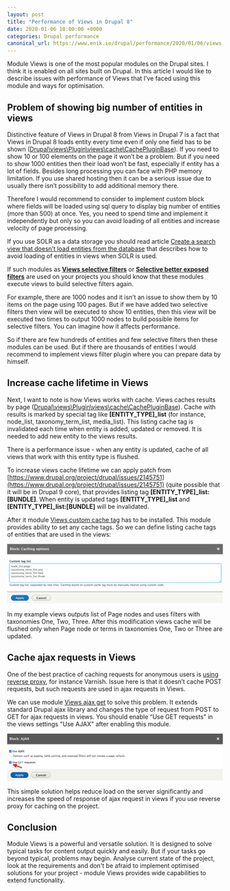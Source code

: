 ```yaml
---
layout: post
title: "Performance of Views in Drupal 8"
date: 2020-01-06 10:00:00 +0000
categories: Drupal performance
canonical_url: https://www.enik.io/drupal/performance/2020/01/06/views-performance.html
---
```

Module Views is one of the most popular modules on the Drupal sites. I think it is enabled on all sites built on Drupal. In this article I would like to describe issues with performance of Views that I’ve faced using this module and ways for optimisation.

## Problem of showing big number of entities in views

Distinctive feature of Views in Drupal 8 from Views in Drupal 7 is a fact that Views in Drupal 8 loads entity every time even if only one field has to be shown ([Drupal\views\Plugin\views\cache\CachePluginBase](https://git.drupalcode.org/project/drupal/blob/8.9.x/core/modules/views/src/Plugin/views/cache/CachePluginBase.php#L132)). If you need to show 10 or 100 elements on the page it won’t be a problem. But if you need to show 1000 entities then their load won’t be fast, especially if entity has a lot of fields. Besides long processing you can face with PHP memory limitation. If you use shared hosting then it can be a serious issue due to usually there isn’t possibility to add additional memory there.

Therefore I would recommend to consider to implement custom block where fields will be loaded using sql query to display big number of entities (more than 500) at once. Yes, you need to spend time and implement it independently but only so you can avoid loading of all entities and increase velocity of page processing.

If you use SOLR as a data storage you should read article [Create a search view that doesn’t load entities from the database](https://www.drupal.org/docs/8/modules/search-api-solr/search-api-solr-howtos/create-a-search-view-that-doesnt-load) that describes how to avoid loading of entities in views when SOLR is used.

If such modules as  **[Views selective filters](https://www.drupal.org/project/views_selective_filters)** or **[Selective better exposed filters](https://www.drupal.org/project/selective_better_exposed_filters)** are used on your projects you should know that these modules execute views to build selective filters again.

For example, there are 1000 nodes and it isn’t an issue to show them by 10 items on the page using 100 pages. But if we have added two selective filters then view will be executed  to show 10 entities, then this view will be executed two times to output 1000 nodes to build possible items for selective filters. You can imagine how it affects performance. 

So if there are few hundreds of entities and few selective filters then these modules can be used. But if there are thousands of entities I would recommend to implement views filter plugin where you can prepare data by himself. 

## Increase cache lifetime in Views

Next, I want to note is how Views works with cache. Views caches results by page   ([Drupal\views\Plugin\views\cache\CachePluginBase](https://git.drupalcode.org/project/drupal/blob/8.9.x/core/modules/views/src/Plugin/views/cache/CachePluginBase.php#L104)). Cache with results is marked by special tag like **[ENTITY_TYPE]_list** (for instance, node_list, taxonomy_term_list, media_list). This listing cache tag is invalidated each time when entity is added, updated or removed. It is needed to add new entity to the views results.

There is a performance issue - when any entity is updated, cache of all views that work with this entity type is flushed.

To increase views cache lifetime we can apply patch from  [https://www.drupal.org/project/drupal/issues/2145751](https://www.drupal.org/project/drupal/issues/2145751) (quite possible that it will be in Drupal 9 core), that provides listing tag **[ENTITY_TYPE]_list:[BUNDLE]**. When entity is updated tags **[ENTITY_TYPE]_list** and **[ENTITY_TYPE]_list:[BUNDLE]** will be invalidated.

After it module [Views custom cache tag](https://www.drupal.org/project/views_custom_cache_tag) has to be installed. This module provides ability to set any cache tags. So we can define listing cache tags of entities that are used in the views:

![Set up views custom cache tag](/assets/content/2020-01-06-views-performance/custom_cache_tags.png)

In my example views outputs list of Page nodes and uses filters with taxonomies One, Two, Three. After this modification views cache will be flushed only when Page node or terms in taxonomies One, Two or Three are updated.

## Cache ajax requests in Views

One of the best practice of caching requests for anonymous users is [using reverse proxy](/drupal/performance/2019/10/06/reverse-proxy-caching.html), for instance Varnish. Issue here is that it doesn’t cache POST requests, but such requests are used in ajax requests in Views.

We can use module [Views ajax get](https://www.drupal.org/project/views_ajax_get) to solve this problem. It extends standard Drupal ajax library and changes the type of request from POST to GET for ajax requests in views. You should enable “Use GET requests” in the views settings "Use AJAX" after enabling this module.

![Set up Views ajax get](/assets/content/2020-01-06-views-performance/views_ajax_get_settings.png)

This simple solution helps reduce load on the server significantly and increases the speed of response of ajax request in views if you use reverse proxy for caching on the project.

## Conclusion

Module Views is a powerful and versatile solution. It is designed to solve typical tasks for content output quickly and easily. But if your tasks go beyond typical, problems may begin. Analyse current state of the project, look at the requirements and don't be afraid to implement optimised solutions for your project - module Views provides wide capabilities to extend functionality.
